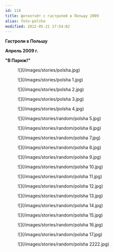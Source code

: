 ```yaml
---
id: 118
title: фотоотчёт с гастролей в Польшу 2009
alias: foto-polsha
modified: 2012-05-21 17:54:02
---
```


**Гастроли в Польшу**

**Апрель 2009 г.**

**"В Париж!"**

<figure>
![](/images/stories/polsha.jpg)
</figure>

<figure>
![](/images/stories/polsha 1.jpg)
</figure>

<figure>
![](/images/stories/polsha 2.jpg)
</figure>

<figure>
![](/images/stories/polsha 3.jpg)
</figure>

<figure>
![](/images/stories/polsha 4.jpg)
</figure>

<figure>
![](/images/stories/random/polsha 5.jpg)
</figure>

<figure>
![](/images/stories/random/polsha 6.jpg)
</figure>

<figure>
![](/images/stories/random/polsha 7.jpg)
</figure>

<figure>
![](/images/stories/random/polsha 8.jpg)
</figure>

<figure>
![](/images/stories/random/polsha 9.jpg)
</figure>

<figure>
![](/images/stories/random/polsha 10.jpg)
</figure>

<figure>
![](/images/stories/random/polsha 11.jpg)
</figure>

<figure>
![](/images/stories/random/polsha 12.jpg)
</figure>

<figure>
![](/images/stories/random/polsha 13.jpg)
</figure>

<figure>
![](/images/stories/random/polsha 14.jpg)
</figure>

<figure>
![](/images/stories/random/polsha 15.jpg)
</figure>

<figure>
![](/images/stories/random/polsha 16.jpg)
</figure>

<figure>
![](/images/stories/random/polsha 17.jpg)
</figure>

<figure>
![](/images/stories/random/polsha 2222.jpg)
</figure>

